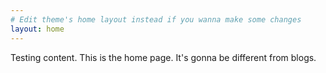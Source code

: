 ```yaml
---
# Edit theme's home layout instead if you wanna make some changes
layout: home
---
```

Testing content. This is the home page. It's gonna be different from blogs.
